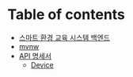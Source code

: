 # Table of contents

* [스마트 환경 교육 시스템 백엔드](README.md)
* [mvnw](mvnw.cmd)
* [API 명세서](api/README.md)
  * [Device](api/device.md)
